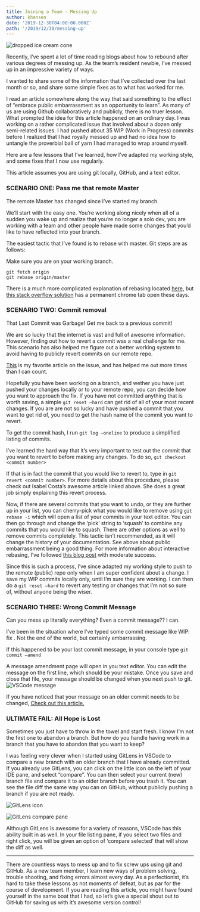 ```yaml
---
title: Joining a Team - Messing Up
author: khansen
date: '2019-12-30T04:00:00.000Z'
path: '/2019/12/30/messing-up'
---
```


![dropped ice cream cone](https://i.imgur.com/zwRn3LV.jpg)

Recently, I’ve spent a lot of time reading blogs about how to rebound after various degrees of messing up. As the team’s resident newbie, I’ve messed up in an impressive variety of ways.

I wanted to share some of the information that I’ve collected over the last month or so, and share some simple fixes as to what has worked for me.

I read an article somewhere along the way that said something to the effect of “embrace public embarrassment as an opportunity to learn”. As many of us are using Github collaboratively and publicly, there is no truer lesson. What prompted the idea for this article happened on an ordinary day. I was working on a rather complicated issue that involved about a dozen only semi-related issues. I had pushed about 35 WIP (Work in Progress) commits before I realized that I had royally messed up and had no idea how to untangle the proverbial ball of yarn I had managed to wrap around myself.

Here are a few lessons that I’ve learned, how I’ve adapted my working style, and some fixes that I now use regularly.

This article assumes you are using git locally, GitHub, and a text editor.

### SCENARIO ONE: Pass me that remote Master

The remote Master has changed since I’ve started my branch.

We’ll start with the easy one. You’re working along nicely when all of a sudden you wake up and realize that you’re no longer a solo dev, you are working with a team and other people have made some changes that you’d like to have reflected into your branch.

The easiest tactic that I’ve found is to rebase with master. Git steps are as follows:

Make sure you are on your working branch.

```
git fetch origin
git rebase origin/master
```

There is a much more complicated explanation of rebasing located [here](https://git-scm.com/book/en/v2/Git-Branching-Rebasing), but [this stack overflow solution](https://stackoverflow.com/questions/20101994/git-pull-from-master-into-the-development-branch/20103414) has a permanent chrome tab open these days.

### SCENARIO TWO: Commit removal

That Last Commit was Garbage! Get me back to a previous commit!

We are so lucky that the internet is vast and full of awesome information. However, finding out how to revert a commit was a real challenge for me. This scenario has also helped me figure out a better working system to avoid having to publicly revert commits on our remote repo.

[This](https://code.likeagirl.io/how-to-undo-the-last-commit-393e7db2840b) is my favorite article on the issue, and has helped me out more times than I can count.

Hopefully you have been working on a branch, and wether you have just pushed your changes locally or to your remote repo, you can decide how you want to approach the fix. If you have not committed anything that is worth saving, a simple `git reset —hard` can get rid of all of your most recent changes. If you are are not so lucky and have pushed a commit that you want to get rid of, you need to get the hash name of the commit you want to revert.

To get the commit hash, I run `git log —oneline` to produce a simplified listing of commits.

I’ve learned the hard way that it’s very important to test out the commit that you want to revert to before making any changes. To do so, `git checkout <commit number>`

If that is in fact the commit that you would like to revert to, type in `git revert <commit number>`. For more details about this procedure, please check out Isabel Costa’s awesome article linked above. She does a great job simply explaining this revert process.

Now, if there are several commits that you want to undo, or they are further up in your list, you can cherry-pick what you would like to remove using `git rebase -i` which will open a list of your commits in your text editor. You can then go through and change the ‘pick’ string to ‘squash’ to combine any commits that you would like to squash. There are other options as well to remove commits completely. This tactic isn’t recommended, as it will change the history of your documentation. See above about public embarrassment being a good thing. For more information about interactive rebasing, I’ve followed [this blog post](https://github.blog/2015-06-08-how-to-undo-almost-anything-with-git/) with moderate success.

Since this is such a process, I’ve since adapted my working style to push to the remote (public) repo only when I am super confident about a change. I save my WIP commits locally only, until I’m sure they are working. I can then do a `git reset —hard` to revert any testing or changes that I’m not so sure of, without anyone being the wiser.

### SCENARIO THREE: Wrong Commit Message

Can you mess up literally everything? Even a commit message?? I can.

I’ve been in the situation where I’ve typed some commit message like WIP: fix <wrong component name> . Not the end of the world, but certainly embarrassing.

If this happened to be your last commit message, in your console type
`git commit —amend`

A message amendment page will open in you text editor. You can edit the message on the first line, which should be your mistake. Once you save and close that file, your message should be changed when you next push to git.
![VSCode message](https://i.imgur.com/HywlDg8.png)

If you have noticed that your message on an older commit needs to be changed, [Check out this article.](https://help.github.com/en/github/committing-changes-to-your-project/changing-a-commit-message)

### ULTIMATE FAIL: All Hope is Lost

Sometimes you just have to throw in the towel and start fresh. I know I’m not the first one to abandon a branch. But how do you handle having work in a branch that you have to abandon that you want to keep?

I was feeling very clever when I started using GitLens in VSCode to compare a new branch with an older branch that I have already committed. If you already use GitLens, you can click on the little icon on the left of your IDE pane, and select “compare”. You can then select your current (new) branch file and compare it to an older branch before you trash it. You can see the file diff the same way you can on GitHub, without publicly pushing a branch if you are not ready.

![GitLens icon](https://i.imgur.com/XYd1H34.png)

![GitLens compare pane](https://i.imgur.com/PYKj0aY.png)

Although GitLens is awesome for a variety of reasons, VSCode has this ability built in as well. In your file listing pane, if you select two files and right click, you will be given an option of ‘compare selected’ that will show the diff as well.

---

There are countless ways to mess up and to fix screw ups using git and GitHub. As a new team member, I learn new ways of problem solving, trouble shooting, and fixing errors almost every day. As a perfectionist, it’s hard to take these lessons as not moments of defeat, but as par for the course of development. If you are reading this article, you might have found yourself in the same boat that I had, so let’s give a special shout out to GitHub for saving us with it’s awesome version control!
